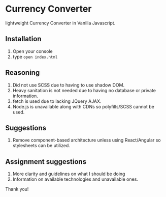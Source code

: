 Currency Converter
==================

lightweight Currency Converter in Vanilla Javascript.

Installation
------------
1. Open your console
2. type `open index.html`

Reasoning
------------
1. Did not use SCSS due to having to use shadow DOM.
2. Heavy sanitation is not needed due to having no database or private information.
3. fetch is used due to lacking JQuery AJAX.
4. Node.js is unavailable along with CDNs so polyfills/SCSS cannot be used.

Suggestions
------------
1. Remove component-based architecture unless using React/Angular so stylesheets can be utilized.

Assignment suggestions
----------------------
1. More clarity and guidelines on what I should be doing
2. Information on available technologies and unavailable ones.

Thank you!